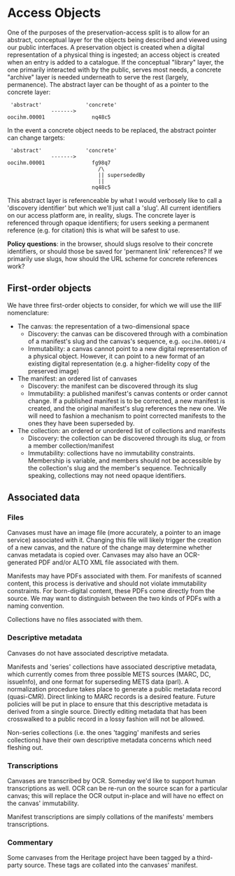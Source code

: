 # Access Objects

One of the purposes of the preservation-access split is to allow for an abstract, conceptual layer for the objects being described and viewed using our public interfaces. A preservation object is created when a digital representation of a physical thing is ingested; an access object is created when an entry is added to a catalogue. If the conceptual "library" layer, the one primarily interacted with by the public, serves most needs, a concrete "archive" layer is needed underneath to serve the rest (largely, permanence). The abstract layer can be thought of as a pointer to the concrete layer:

```
 'abstract'              'concrete'
              ------->
oocihm.00001               nq48c5
```

In the event a concrete object needs to be replaced, the abstract pointer can change targets:

```
 'abstract'              'concrete'
              ------->
oocihm.00001               fg98q7
                             /\
                             || supersededBy
                             ||
                           nq48c5
```

This abstract layer is referenceable by what I would verbosely like to call a 'discovery identifier' but which we'll just call a 'slug'. All current identifiers on our access platform are, in reality, slugs. The concrete layer is referenced through opaque identifiers; for users seeking a permanent reference (e.g. for citation) this is what will be safest to use.

**Policy questions**: in the browser, should slugs resolve to their concrete identifiers, or should those be saved for 'permanent link' references? If we primarily use slugs, how should the URL scheme for concrete references work?

## First-order objects

We have three first-order objects to consider, for which we will use the IIIF nomenclature:

- The canvas: the representation of a two-dimensional space
  - Discovery: the canvas can be discovered through with a combination of a manifest's slug and the canvas's sequence, e.g. `oocihm.00001/4`
  - Immutability: a canvas cannot point to a new digital representation of a physical object. However, it can point to a new format of an existing digital representation (e.g. a higher-fidelity copy of the preserved image)
- The manifest: an ordered list of canvases
  - Discovery: the manifest can be discovered through its slug
  - Immutability: a published manifest's canvas contents or order cannot change. If a published manifest is to be corrected, a new manifest is created, and the original manifest's slug references the new one. We will need to fashion a mechanism to point corrected manifests to the ones they have been superseded by.
- The collection: an ordered or unordered list of collections and manifests
  - Discovery: the collection can be discovered through its slug, or from a member collection/manifest
  - Immutability: collections have no immutability constraints. Membership is variable, and members should not be accessible by the collection's slug and the member's sequence. Technically speaking, collections may not need opaque identifiers.

## Associated data

### Files

Canvases must have an image file (more accurately, a pointer to an image service) associated with it. Changing this file will likely trigger the creation of a new canvas, and the nature of the change may determine whether canvas metadata is copied over. Canvases may also have an OCR-generated PDF and/or ALTO XML file associated with them.

Manifests may have PDFs associated with them. For manifests of scanned content, this process is derivative and should not violate immutability constraints. For born-digital content, these PDFs come directly from the source. We may want to distinguish between the two kinds of PDFs with a naming convention.

Collections have no files associated with them.

### Descriptive metadata

Canvases do not have associated descriptive metadata.

Manifests and 'series' collections have associated descriptive metadata, which currently comes from three possible METS sources (MARC, DC, issueInfo), and one format for superseding METS data (parl). A normalization procedure takes place to generate a public metadata record (quasi-CMR). Direct linking to MARC records is a desired feature. Future policies will be put in place to ensure that this descriptive metadata is derived from a single source. Directly editing metadata that has been crosswalked to a public record in a lossy fashion will not be allowed.

Non-series collections (i.e. the ones 'tagging' manifests and series collections) have their own descriptive metadata concerns which need fleshing out.

### Transcriptions

Canvases are transcribed by OCR. Someday we'd like to support human transcriptions as well. OCR can be re-run on the source scan for a particular canvas; this will replace the OCR output in-place and will have no effect on the canvas' immutability.

Manifest transcriptions are simply collations of the manifests' members transcriptions.

### Commentary

Some canvases from the Heritage project have been tagged by a third-party source. These tags are collated into the canvases' manifest.
